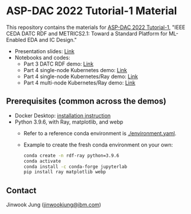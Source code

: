 # ASP-DAC 2022 Tutorial-1 Material

This repository contains the materials for [ASP-DAC 2022 Tutorial-1](https://aspdac2022.github.io/tutorial/index.html#t1), "IEEE CEDA DATC RDF and METRICS2.1: Toward a Standard Platform for ML-Enabled EDA and IC Design."

* Presentation slides: [Link](./presentation/aspdac2022-tutorial1.pdf)
* Notebooks and codes:
    - Part 3 DATC RDF demo: [Link](./part3-datc-rdf-demo)
    - Part 4 single-node Kubernetes demo: [Link](./part4-k8s-single-node-demo)
    - Part 4 single-node Kubernetes/Ray demo: [Link](./part4-k8s-single-node-ray-demo)
    - Part 4 multi-node Kubernetes/Ray demo: [Link](./part4-k8s-multi-node-ray-demo)


## Prerequisites (common across the demos)

* Docker Desktop: [installation instruction](https://docs.docker.com/desktop/windows/install/)
* Python 3.9.6, with Ray, matplotlib, and webp
    - Refer to a reference conda environment is [./environment.yaml](./environment.yaml).
    - Example to create the fresh conda environment on your own:

        ```bash
        conda create -n rdf-ray python=3.9.6
        conda activate
        conda install -c conda-forge jupyterlab
        pip install ray matplotlib webp
        ```

## Contact

Jinwook Jung (jinwookjung@ibm.com)
